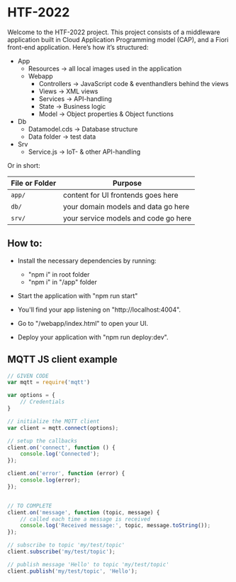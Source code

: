 # HTF-2022

Welcome to the HTF-2022 project.
This project consists of a middleware application built in Cloud Application Programming model (CAP), and a Fiori front-end application. Here’s how it’s structured:

- App
    - Resources -> all local images used in the application
    - Webapp
        - Controllers -> JavaScript code & eventhandlers behind the views
        - Views -> XML views
        - Services -> API-handling
        - State -> Business logic
        - Model -> Object properties & Object functions
- Db
    - Datamodel.cds -> Database structure
    - Data folder -> test data
- Srv
    - Service.js -> IoT- & other API-handling

Or in short:

File or Folder | Purpose
---------|----------
`app/` | content for UI frontends goes here
`db/` | your domain models and data go here
`srv/` | your service models and code go here

## How to:

- Install the necessary dependencies by running:
    - "npm i" in root folder
    - "npm i" in "/app" folder

- Start the application with "npm run start"
- You'll find your app listening on "http://localhost:4004".
- Go to "/webapp/index.html" to open your UI.

- Deploy your application with "npm run deploy:dev".

## MQTT JS client example
```js
// GIVEN CODE
var mqtt = require('mqtt')

var options = {
    // Credentials
}

// initialize the MQTT client
var client = mqtt.connect(options);

// setup the callbacks
client.on('connect', function () {
    console.log('Connected');
});

client.on('error', function (error) {
    console.log(error);
});


// TO COMPLETE
client.on('message', function (topic, message) {
    // called each time a message is received
    console.log('Received message:', topic, message.toString());
});

// subscribe to topic 'my/test/topic'
client.subscribe('my/test/topic');

// publish message 'Hello' to topic 'my/test/topic'
client.publish('my/test/topic', 'Hello');
```
